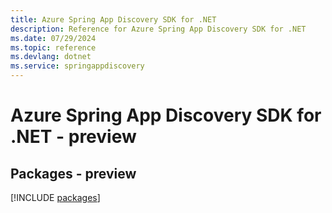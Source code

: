```yaml
---
title: Azure Spring App Discovery SDK for .NET
description: Reference for Azure Spring App Discovery SDK for .NET
ms.date: 07/29/2024
ms.topic: reference
ms.devlang: dotnet
ms.service: springappdiscovery
---
```

# Azure Spring App Discovery SDK for .NET - preview
## Packages - preview
[!INCLUDE [packages](spring-app-discovery-index.md)]